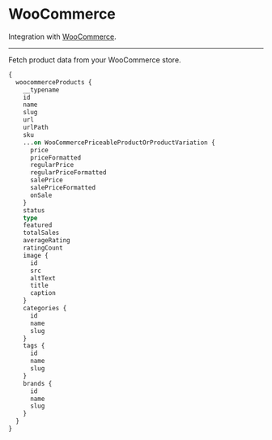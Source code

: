 # WooCommerce

Integration with <a href="https://wordpress.org/plugins/woocommerce/" target="_blank" rel="nofollow">WooCommerce</a>.

<!-- [Watch “How to use the WooCommerce extension” on YouTube](https://www.youtube.com/watch?v=@todo) -->

---

Fetch product data from your WooCommerce store.

```graphql
{
  woocommerceProducts {
    __typename
    id
    name
    slug
    url
    urlPath
    sku
    ...on WooCommercePriceableProductOrProductVariation {
      price
      priceFormatted
      regularPrice
      regularPriceFormatted
      salePrice
      salePriceFormatted
      onSale
    }
    status
    type
    featured
    totalSales
    averageRating
    ratingCount
    image {
      id
      src
      altText
      title
      caption
    }
    categories {
      id
      name
      slug
    }
    tags {
      id
      name
      slug
    }
    brands {
      id
      name
      slug
    }
  }
}
```
